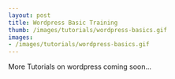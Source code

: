 ```yaml
---
layout: post
title: Wordpress Basic Training	
thumb: /images/tutorials/wordpress-basics.gif
images: 
- /images/tutorials/wordpress-basics.gif
---
```


More Tutorials on wordpress coming soon...